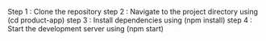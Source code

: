 Step 1 : Clone the repository
step 2 : Navigate to the project directory using (cd product-app)
step 3 : Install dependencies using (npm install)
step 4 : Start the development server using (npm start)
